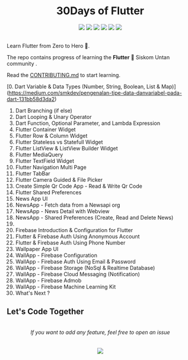 <h1 align="center">30Days of Flutter</h1>
<div align="center">  
<a href="https://github.com/hutomosaktikartiko/flutter-awesome-animation/stargazers"><img src="https://img.shields.io/github/stars/hutomosaktikartiko/30Days-of-Flutter?style=flat"/></a>
<a href="https://github.com/hutomosaktikartiko/flutter-awesome-animation/network/members"><img src="https://img.shields.io/github/forks/hutomosaktikartiko/30Days-of-Flutter?style=flat"/></a>
<a href="https://github.com/hutomosaktikartiko/flutter-awesome-animation/pulls"><img src="https://img.shields.io/github/issues-pr/hutomosaktikartiko/30Days-of-Flutter?style=flat?color=yellow"/></a>
<a href="https://github.com/hutomosaktikartiko/flutter-awesome-animation/issues"><img src="https://img.shields.io/github/issues/hutomosaktikartiko/30Days-of-Flutter?style=flat"/></a>
<a href="https://github.com/hutomosaktikartiko/flutter-awesome-animation/graphs/contributors"><img src="https://img.shields.io/github/contributors/hutomosaktikartiko/30Days-of-Flutter?color=orange"/></a>
<a href="https://github.com/hutomosaktikartiko/flutter-awesome-animation/blob/master/LICENSE"><img src="https://img.shields.io/github/license/hutomosaktikartiko/30Days-of-Flutter?color=1abc9c"/></a>
<br><br>
</div>

Learn Flutter from Zero to Hero 🤩.

The repo contains progress of learning the **Flutter** 💙 Siskom Untan community .

Read the [CONTRIBUTING.md](https://github.com/hutomosaktikartiko/30Days-of-Flutter/blob/master/CONTRIBUTING.md) to start learning.


[0. Dart Variable & Data Types (Number, String, Boolean, List & Map)] (https://medium.com/smkdev/pengenalan-tipe-data-danvariabel-pada-dart-131bb58d3da2)
1. Dart Branching (if else)
2. Dart Looping & Unary Operator
3. Dart Function, Optional Parameter, and Lambda Expression
4. Flutter Container Widget
5. Flutter Row & Column Widget
6. Flutter Stateless vs Statefull Widget
7. Flutter ListView & ListView Builder Widget
8. Flutter MediaQuery
9. Flutter TextField Widget
10. Flutter Navigation Multi Page
11. Flutter TabBar
12. Flutter Camera Guided & File Picker
13. Create Simple Qr Code App - Read & Write Qr Code
14. Flutter Shared Preferences
15. News App UI
16. NewsApp - Fetch data from a Newsapi org
17. NewsApp - News Detail with Webview
18. NewsApp - Shared Preferences (Create, Read and Delete News)
19. 
20. Firebase Introduction & Configuration for Flutter
21. Flutter & Firebase Auth Using Anonymous Account
22. Flutter & Firebase Auth Using Phone Number
23. Wallpaper App UI
24. WallApp - Firebase Configuration
25. WallApp - Firebase Auth Using Email & Password
26. WallApp - Firebase Storage (NoSql & Realtime Database)
27. WallApp - Firebase Cloud Messaging (Notification)
28. WallApp - Firebase Admob
29. WallApp - Firebase Machine Learning Kit
30. What's Next ?


## Let's Code Together

<br>
<div align="center">  
<i>If you want to add any feature, feel free to open an issue</i><br><br>
<br>
<a href="https://github.com/hutomosaktikartiko/30Days-of-Flutter/issues/new"><img src="https://img.shields.io/badge/Query-Ask_Us_Anything-blue"/></a><br>
<br>

</div>
